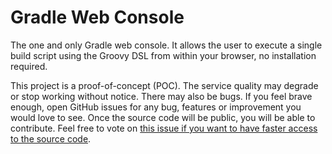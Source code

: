 # Gradle Web Console

The one and only Gradle web console.
It allows the user to execute a single build script using the Groovy DSL from within your browser, no installation required.

This project is a proof-of-concept (POC).
The service quality may degrade or stop working without notice.
There may also be bugs.
If you feel brave enough, open GitHub issues for any bug, features or improvement you would love to see.
Once the source code will be public, you will be able to contribute.
Feel free to vote on [this issue if you want to have faster access to the source code](https://github.com/lacasseio/gradlewebconsole/issues/2).

